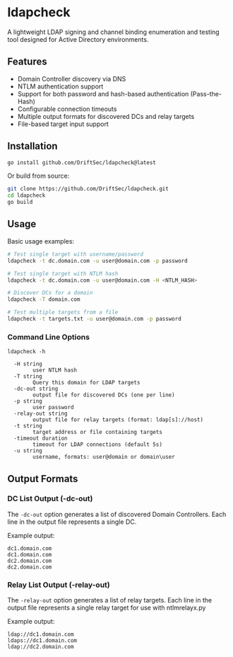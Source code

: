 # ldapcheck

A lightweight LDAP signing and channel binding enumeration and testing tool designed for Active Directory environments. 

## Features

- Domain Controller discovery via DNS
- NTLM authentication support
- Support for both password and hash-based authentication (Pass-the-Hash)
- Configurable connection timeouts
- Multiple output formats for discovered DCs and relay targets
- File-based target input support

## Installation

```bash
go install github.com/DriftSec/ldapcheck@latest
```

Or build from source:

```bash
git clone https://github.com/DriftSec/ldapcheck.git
cd ldapcheck
go build
```

## Usage

Basic usage examples:

```bash
# Test single target with username/password
ldapcheck -t dc.domain.com -u user@domain.com -p password

# Test single target with NTLM hash
ldapcheck -t dc.domain.com -u user@domain.com -H <NTLM_HASH>

# Discover DCs for a domain
ldapcheck -T domain.com

# Test multiple targets from a file
ldapcheck -t targets.txt -u user@domain.com -p password
```

### Command Line Options

```
ldapcheck -h

  -H string
        user NTLM hash
  -T string
        Query this domain for LDAP targets
  -dc-out string
        output file for discovered DCs (one per line)
  -p string
        user password
  -relay-out string
        output file for relay targets (format: ldap[s]://host)
  -t string
        target address or file containing targets
  -timeout duration
        timeout for LDAP connections (default 5s)
  -u string
        username, formats: user@domain or domain\user
```

## Output Formats

### DC List Output (-dc-out)

The `-dc-out` option generates a list of discovered Domain Controllers. Each line in the output file represents a single DC.

Example output:

```
dc1.domain.com
dc1.domain.com
dc2.domain.com
dc2.domain.com
```

### Relay List Output (-relay-out)

The `-relay-out` option generates a list of relay targets. Each line in the output file represents a single relay target for use with ntlmrelayx.py

Example output:

```
ldap://dc1.domain.com
ldaps://dc1.domain.com
ldap://dc2.domain.com
```